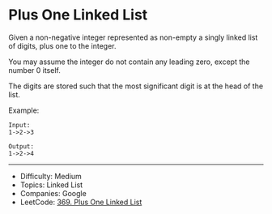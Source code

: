 # Plus One Linked List

Given a non-negative integer represented as non-empty a singly linked list of digits, plus one to the integer.

You may assume the integer do not contain any leading zero, except the number 0 itself.

The digits are stored such that the most significant digit is at the head of the list.

Example:
```
Input:
1->2->3

Output:
1->2->4
```

---

* Difficulty: Medium
* Topics: Linked List
* Companies: Google
* LeetCode: [369. Plus One Linked List](https://leetcode.com/problems/plus-one-linked-list/description/)
